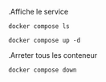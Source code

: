 .Affiche le service
```
docker compose ls
```
```
docker compose up -d
```
.Arreter tous les conteneur
```
docker compose down
```
